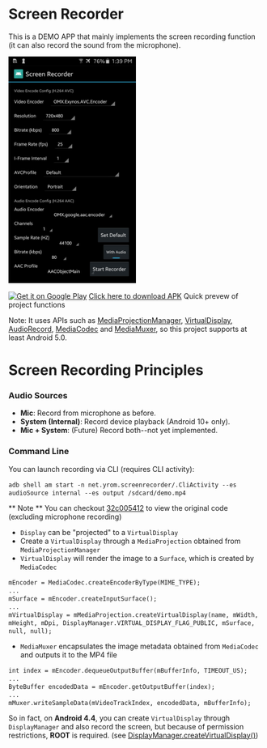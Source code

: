 Screen Recorder
=====
This is a DEMO APP that mainly implements the screen recording function (it can also record the sound from the microphone).

<img alt="screenshot" src="screenshot.png" width="50%" />

[![Get it on Google Play](https://play.google.com/intl/en_us/badges/images/badge_new.png)][8] [Click here to download APK][7] Quick prevew of project functions

Note: It uses APIs such as [MediaProjectionManager][1], [VirtualDisplay][2], [AudioRecord][3], [MediaCodec][4] and [MediaMuxer][5], so this project supports at least Android 5.0.

Screen Recording Principles
=====

### Audio Sources

- **Mic**: Record from microphone as before.
- **System (Internal)**: Record device playback (Android 10+ only).
- **Mic + System**: (Future) Record both--not yet implemented.

### Command Line

You can launch recording via CLI (requires CLI activity):
```
adb shell am start -n net.yrom.screenrecorder/.CliActivity --es audioSource internal --es output /sdcard/demo.mp4
```


** Note ** You can checkout [32c005412](https://github.com/yrom/ScreenRecorder/tree/32c00541299e6ff56763e8f2254983008f03b24a) to view the original code (excluding microphone recording)
- `Display` can be "projected" to a `VirtualDisplay`
- Create a `VirtualDisplay` through a `MediaProjection` obtained from `MediaProjectionManager`
- `VirtualDisplay` will render the image to a `Surface`, which is created by `MediaCodec`

```
mEncoder = MediaCodec.createEncoderByType(MIME_TYPE);
...
mSurface = mEncoder.createInputSurface();
...
mVirtualDisplay = mMediaProjection.createVirtualDisplay(name, mWidth, mHeight, mDpi, DisplayManager.VIRTUAL_DISPLAY_FLAG_PUBLIC, mSurface, null, null);
```

- `MediaMuxer` encapsulates the image metadata obtained from `MediaCodec` and outputs it to the MP4 file

```
int index = mEncoder.dequeueOutputBuffer(mBufferInfo, TIMEOUT_US);
...
ByteBuffer encodedData = mEncoder.getOutputBuffer(index);
...
mMuxer.writeSampleData(mVideoTrackIndex, encodedData, mBufferInfo);
```
So in fact, on **Android 4.4**, you can create `VirtualDisplay` through `DisplayManager` and also record the screen, but because of permission restrictions, **ROOT** is required. (see [DisplayManager.createVirtualDisplay()][6])

[1]: https://developer.android.com/reference/android/media/projection/MediaProjectionManager.html
[2]: https://developer.android.com/reference/android/hardware/display/VirtualDisplay.html
[3]: https://developer.android.com/reference/android/media/AudioRecord.html
[4]: https://developer.android.com/reference/android/media/MediaCodec.html
[5]: https://developer.android.com/reference/android/media/MediaMuxer.html
[6]: https://developer.android.com/reference/android/hardware/display/DisplayManager.html
[7]: https://github.com/yrom/ScreenRecorder/releases/latest
[8]: https://play.google.com/store/apps/details?id=net.yrom.screenrecorder.demo
